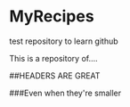 # MyRecipes
test repository to learn github  

This is a repository of.... 

##HEADERS ARE GREAT

###Even when they're smaller 
